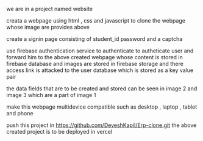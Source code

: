 we are in a project named website

creata a webpage using html , css and javascript to clone the webpage whose image are provides  above

create a signin page consisting of student_id password and a captcha

use firebase authentication service to authenticate to autheticate user and forward him to the above created webpage 
whose content is stored in firebase database and images are stored in firebase storage and there access link is attacked to the user database which is stored as a key value pair

the data fields that are to be created and stored can be seen in image 2 and image 3 which are a part of image 1 


make this webpage multidevice compatible such as desktop , laptop , tablet and phone


push this project in https://github.com/DeveshKapil/Erp-clone.git
the above created project is to be deployed in vercel


